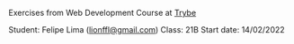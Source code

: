 Exercises from Web Development Course at [Trybe](https://ajuda.betrybe.com/hc/pt-br/articles/360056299454-O-que-a-Trybe-%C3%A9-) 

Student: Felipe Lima (lionffl@gmail.com)
Class: 21B
Start date: 14/02/2022

